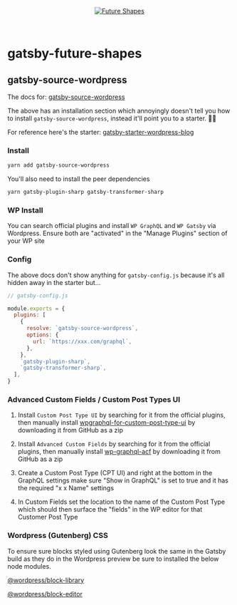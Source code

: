 <p align="center">
  <a href="https://gatsbyfutureshapes.gatsbyjs.io" targe="_blank" rel='noopener'>
    <img alt="Future Shapes" src="https://gatsbyfutureshapes.gatsbyjs.io/images/future-shapes-og-image.jpg" />
  </a>
</p>

<br />

# gatsby-future-shapes

## gatsby-source-wordpress

The docs for: [gatsby-source-wordpress](https://www.gatsbyjs.com/plugins/gatsby-source-wordpress/)

The above has an installation section which annoyingly doesn't tell you how to install `gatsby-source-wordpress`,
instead it'll point you to a starter. 🤷‍♂️

For reference here's the starter:
[gatsby-starter-wordpress-blog](https://github.com/gatsbyjs/gatsby-starter-wordpress-blog)

### Install

```sh
yarn add gatsby-source-wordpress
```

You'll also need to install the peer dependencies

```sh
yarn gatsby-plugin-sharp gatsby-transformer-sharp
```

### WP Install

You can search official plugins and install `WP GraphQL` and `WP Gatsby` via Wordpress. Ensure both are "activated" in
the "Manage Plugins" section of your WP site

### Config

The above docs don't show anything for `gatsby-config.js` because it's all hidden away in the starter but...

```javascript
// gatsby-config.js

module.exports = {
  plugins: [
    {
      resolve: `gatsby-source-wordpress`,
      options: {
        url: `https://xxx.com/graphql`,
      },
    },
    `gatsby-plugin-sharp`,
    `gatsby-transformer-sharp`,
  ],
}
```

### Advanced Custom Fields / Custom Post Types UI

1. Install `Custom Post Type UI` by searching for it from the official plugins, then manually install
   [wpgraphql-for-custom-post-type-ui](https://www.wpgraphql.com/extenstion-plugins/wpgraphql-for-custom-post-type-ui/)
   by downloading it from GitHub as a zip

2. Install `Advanced Custom Fields` by searching for it from the official plugins, then manually install
   [wp-graphql-acf](https://github.com/wp-graphql/wp-graphql-acf) by downloading it from GitHub as a zip

3. Create a Custom Post Type (CPT UI) and right at the bottom in the GraphQL settings make sure "Show in GraphQL" is set
   to true and it has the required "x x Name" settings

4. In Custom Fields set the location to the name of the Custom Post Type which should then surface the "fields" in the
   WP editor for that Customer Post Type

### Wordpress (Gutenberg) CSS

To ensure sure blocks styled using Gutenberg look the same in the Gatsby build as they do in the Wordpress preview be
sure to installed the below node modules.

[@wordpress/block-library](https://developer.wordpress.org/block-editor/packages/packages-block-library/)

[@wordpress/block-editor](https://developer.wordpress.org/block-editor/packages/packages-block-editor/)
